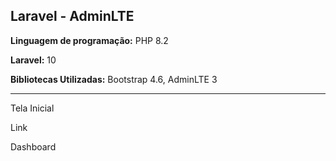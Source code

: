 <h2>Laravel - AdminLTE</h2>

<p><b>Linguagem de programação:</b> PHP 8.2</p>
<p><b>Laravel:</b> 10</p>
<p><b>Bibliotecas Utilizadas:</b> Bootstrap 4.6, AdminLTE 3</p>

<hr/>

Tela Inicial

Link

Dashboard
